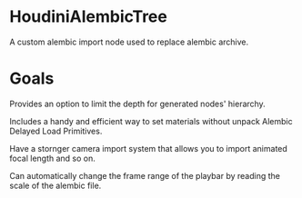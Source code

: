 # HoudiniAlembicTree
A custom alembic import node used to replace alembic archive.

# Goals
Provides an option to limit the depth for generated nodes' hierarchy.

Includes a handy and efficient way to set materials without unpack Alembic Delayed Load Primitives.

Have a stornger camera import system that allows you to import animated focal length and so on.

Can automatically change the frame range of the playbar by reading the scale of the alembic file.
